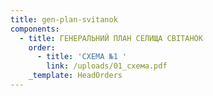 ```yaml
---
title: gen-plan-svitanok
components:
  - title: ГЕНЕРАЛЬНИЙ ПЛАН СЕЛИЩА СВІТАНОК
    order:
      - title: 'СХЕМА №1 '
        link: /uploads/01_схема.pdf
    _template: HeadOrders
---
```


